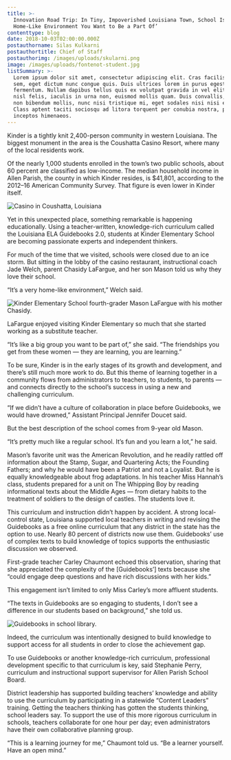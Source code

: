 ```yaml
---
title: >-
  Innovation Road Trip: In Tiny, Impoverished Louisiana Town, School Is ‘a
  Home-Like Environment You Want to Be a Part Of’
contenttype: blog
date: 2018-10-03T02:00:00.000Z
postauthorname: Silas Kulkarni
postauthortitle: Chief of Staff
postauthorimg: /images/uploads/skularni.png
image: /images/uploads/fontenot-student.jpg
listSummary: >-
  Lorem ipsum dolor sit amet, consectetur adipiscing elit. Cras facilisis varius
  sem, eget dictum nunc congue quis. Duis ultrices lorem in purus egestas
  fermentum. Nullam dapibus tellus quis ex volutpat gravida in vel elit. Donec
  nisl felis, iaculis in urna non, euismod mollis quam. Duis convallis, sapien
  non bibendum mollis, nunc nisi tristique mi, eget sodales nisi nisi et lacus.
  Class aptent taciti sociosqu ad litora torquent per conubia nostra, per
  inceptos himenaeos.
---
```



Kinder is a tightly knit 2,400-person community in western Louisiana. The biggest monument in the area is the Coushatta Casino Resort, where many of the local residents work.

Of the nearly 1,000 students enrolled in the town’s two public schools, about 60 percent are classified as low-income. The median household income in Allen Parish, the county in which Kinder resides, is $41,801, according to the 2012–16 American Community Survey. That figure is even lower in Kinder itself.

![Casino in Coushatta, Louisiana](/images/uploads/coushatta.jpg)

Yet in this unexpected place, something remarkable is happening educationally. Using a teacher-written, knowledge-rich curriculum called the Louisiana ELA Guidebooks 2.0, students at Kinder Elementary School are becoming passionate experts and independent thinkers.

For much of the time that we visited, schools were closed due to an ice storm. But sitting in the lobby of the casino restaurant, instructional coach Jade Welch, parent Chasidy LaFargue, and her son Mason told us why they love their school.

“It’s a very home-like environment,” Welch said.

![Kinder Elementary School fourth-grader Mason LaFargue with his mother Chasidy.](/images/uploads/mason.jpg)

LaFargue enjoyed visiting Kinder Elementary so much that she started working as a substitute teacher.

“It’s like a big group you want to be part of,” she said. “The friendships you get from these women — they are learning, you are learning.”

To be sure, Kinder is in the early stages of its growth and development, and there’s still much more work to do. But this theme of learning together in a community flows from administrators to teachers, to students, to parents — and connects directly to the school’s success in using a new and challenging curriculum.

“If we didn’t have a culture of collaboration in place before Guidebooks, we would have drowned,” Assistant Principal Jennifer Doucet said.

But the best description of the school comes from 9-year old Mason.

“It’s pretty much like a regular school. It’s fun and you learn a lot,” he said.

Mason’s favorite unit was the American Revolution, and he readily rattled off information about the Stamp, Sugar, and Quartering Acts; the Founding Fathers; and why he would have been a Patriot and not a Loyalist. But he is equally knowledgeable about frog adaptations. In his teacher Miss Hannah’s class, students prepared for a unit on The Whipping Boy by reading informational texts about the Middle Ages — from dietary habits to the treatment of soldiers to the design of castles. The students love it.  

This curriculum and instruction didn’t happen by accident. A strong local-control state, Louisiana supported local teachers in writing and revising the Guidebooks as a free online curriculum that any district in the state has the option to use. Nearly 80 percent of districts now use them. Guidebooks’ use of complex texts to build knowledge of topics supports the enthusiastic discussion we observed.

First-grade teacher Carley Chaumont echoed this observation, sharing that she appreciated the complexity of the \[Guidebooks’] texts because she “could engage deep questions and have rich discussions with her kids.”

This engagement isn’t limited to only Miss Carley’s more affluent students.

“The texts in Guidebooks are so engaging to students, I don’t see a difference in our students based on background,” she told us.

![Guidebooks in school library.](/images/uploads/library.jpg)

Indeed, the curriculum was intentionally designed to build knowledge to support access for all students in order to close the achievement gap.

To use Guidebooks or another knowledge-rich curriculum, professional development specific to that curriculum is key, said Stephanie Perry, curriculum and instructional support supervisor for Allen Parish School Board.

District leadership has supported building teachers’ knowledge and ability to use the curriculum by participating in a statewide “Content Leaders” training. Getting the teachers thinking has gotten the students thinking, school leaders say. To support the use of this more rigorous curriculum in schools, teachers collaborate for one hour per day; even administrators have their own collaborative planning group.

“This is a learning journey for me,” Chaumont told us. “Be a learner yourself. Have an open mind.”
